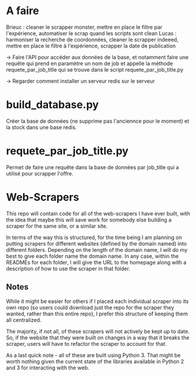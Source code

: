 # A faire

Brieuc : cleaner le scrapper monster, mettre en place le filtre par l'expérience, automatiser le scrap quand les
         scripts sont clean
Lucas : harmoniser la recherche de coordonnées, cleaner le scrapper indeeed, mettre en place le filtre à l'expérience, scrapper la date de publication

-> Faire l'API pour accéder aux données de la base, et notamment faire une requête qui prend en paramètre
   un nom de job et appelle la méthode requete_par_job_title qui se trouve dans le script requete_par_job_title.py

-> Regarder comment installer un serveur redis sur le serveur


# build_database.py

Créer la base de données (ne supprime pas l'anciennce pour le moment) et la stock
dans une base redis.

# requete_par_job_title.py

Permet de faire une requête dans la base de données par job_title qui a utilisé
pour scrapper l'offre.

# Web-Scrapers

This repo will contain code for all of the web-scrapers I have ever built, 
with the idea that maybe this will save work for somebody else building a 
scraper for the same site, or a similar site. 

In terms of the way this is structured, for the time being I am planning on 
putting scrapers for different websites (defined by the domain named) into 
different folders. Depending on the length of the domain name, I will do my 
best to give each folder name the domain name. In any case, within the READMEs
for each folder, I will give the URL to the homepage along with a description
of how to use the scraper in that folder.  

## Notes

While it might be easier for others if I placed each individual scraper into 
its own repo (so users could download just the repo for the scraper they wanted, 
rather than this entire repo), I prefer this structure of keeping them all 
centralized. 

The majority, if not all, of these scrapers will not actively be kept up to 
date. So, if the website that they were built on changes in a way that it 
breaks the scraper, users will have to refactor the scraper to account for 
that. 

As a last quick note - all of these are built using Python 3. That might be
worth nothing given the current state of the libraries available in Python 
2 and 3 for interacting with the web.

 

